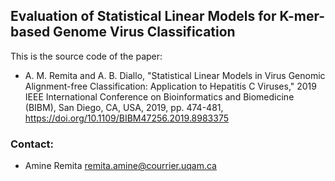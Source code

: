 ## Evaluation of Statistical Linear Models for K-mer-based Genome Virus Classification 


This is the source code of the paper:
- A. M. Remita and A. B. Diallo, "Statistical Linear Models in Virus Genomic Alignment-free Classification: Application to Hepatitis C Viruses," 2019 IEEE International Conference on Bioinformatics and Biomedicine (BIBM), San Diego, CA, USA, 2019, pp. 474-481, https://doi.org/10.1109/BIBM47256.2019.8983375


### Contact:
- Amine Remita <remita.amine@courrier.uqam.ca>
